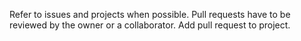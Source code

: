Refer to issues and projects when possible.
Pull requests have to be reviewed by the owner or a collaborator.
Add pull request to project.
